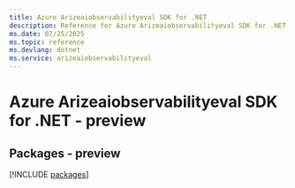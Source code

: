 ```yaml
---
title: Azure Arizeaiobservabilityeval SDK for .NET
description: Reference for Azure Arizeaiobservabilityeval SDK for .NET
ms.date: 07/25/2025
ms.topic: reference
ms.devlang: dotnet
ms.service: arizeaiobservabilityeval
---
```

# Azure Arizeaiobservabilityeval SDK for .NET - preview
## Packages - preview
[!INCLUDE [packages](arizeaiobservabilityeval-index.md)]